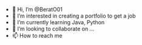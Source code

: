 - 👋 Hi, I’m @BeratO01
- 👀 I’m interested in creating a portfolio to get a job
- 🌱 I’m currently learning Java, Python
- 💞️ I’m looking to collaborate on ...
- 📫 How to reach me 

<!---
BeratO01/BeratO01 is a ✨ special ✨ repository because its `README.md` (this file) appears on your GitHub profile.
You can click the Preview link to take a look at your changes.
--->
